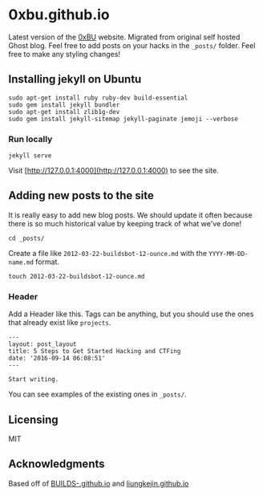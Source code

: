 # 0xbu.github.io

Latest version of the [0xBU](https://0xbu.com) website. Migrated from original self hosted Ghost blog. 
Feel free to add posts on your hacks in the `_posts/` folder. 
Feel free to make any styling changes!

## Installing jekyll on Ubuntu

```
sudo apt-get install ruby ruby-dev build-essential
sudo gem install jekyll bundler
sudo apt-get install zlib1g-dev
sudo gem install jekyll-sitemap jekyll-paginate jemoji --verbose
```

### Run locally

```
jekyll serve
```

Visit [http://127.0.0.1:4000](http://127.0.0.1:4000) to see the site.

## Adding new posts to the site

It is really easy to add new blog posts. We should update it often because there is so much historical value by keeping track of what we've done!

```
cd _posts/
```

Create a file like `2012-03-22-buildsbot-12-ounce.md` with the `YYYY-MM-DD-name.md` format.

```
touch 2012-03-22-buildsbot-12-ounce.md
```

### Header

Add a Header like this. Tags can be anything, but you should use the ones that already exist like `projects`.

```
---
layout: post_layout
title: 5 Steps to Get Started Hacking and CTFing
date: '2016-09-14 06:08:51'
---

Start writing.
```

You can see examples of the existing ones in `_posts/`.

## Licensing

MIT

## Acknowledgments
Based off of [BUILDS-.github.io](https://github.com/BUILDS-/BUILDS-.github.io/blob/master/README.md) and 
[liungkejin.github.io](https://github.com/liungkejin/liungkejin.github.io)
